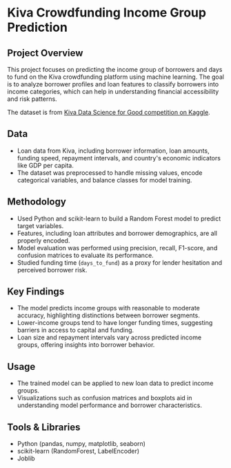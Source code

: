 # Kiva Crowdfunding Income Group Prediction

## Project Overview

This project focuses on predicting the income group of borrowers and days to fund on the Kiva crowdfunding platform using machine learning. The goal is to analyze borrower profiles and loan features to classify borrowers into income categories, which can help in understanding financial accessibility and risk patterns.

The dataset is from [Kiva Data Science for Good competition on Kaggle](https://www.kaggle.com/datasets/kiva/data-science-for-good-kiva-crowdfunding).

## Data

- Loan data from Kiva, including borrower information, loan amounts, funding speed, repayment intervals, and country's economic indicators like GDP per capita.
- The dataset was preprocessed to handle missing values, encode categorical variables, and balance classes for model training.

## Methodology

- Used Python and scikit-learn to build a Random Forest model to predict target variables.
- Features, including loan attributes and borrower demographics, are all properly encoded.
- Model evaluation was performed using precision, recall, F1-score, and confusion matrices to evaluate its performance.
- Studied funding time (`days_to_fund`) as a proxy for lender hesitation and perceived borrower risk.

## Key Findings

- The model predicts income groups with reasonable to moderate accuracy, highlighting distinctions between borrower segments.
- Lower-income groups tend to have longer funding times, suggesting barriers in access to capital and funding.
- Loan size and repayment intervals vary across predicted income groups, offering insights into borrower behavior.

## Usage

- The trained model can be applied to new loan data to predict income groups.
- Visualizations such as confusion matrices and boxplots aid in understanding model performance and borrower characteristics.

## Tools & Libraries

- Python (pandas, numpy, matplotlib, seaborn)
- scikit-learn (RandomForest, LabelEncoder)
- Joblib 
